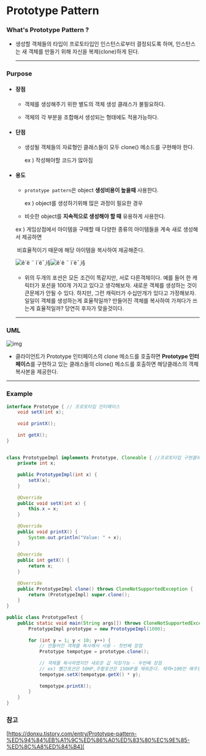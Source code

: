 # Prototype Pattern



### What's Prototype Pattern ?

- 생성할 객체들의 타입이 프로토타입인 인스턴스로부터 결정되도록 하며, 인스턴스는 새 객체를 만들기 위해 자신을 복제(clone)하게 된다.

  

  ------

  

### Purpose

- #### 장점

  - 객체를 생성해주기 위한 별도의 객체 생성 클래스가 불필요하다.

  - 객체의 각 부분을 조합해서 생성되는 형태에도 적용가능하다.

    

- #### 단점

  - 생성될 객체들의 자료형인 클래스들이 모두 clone() 메소드를 구현해야 한다.

    ex ) 작성해야할 코드가 많아짐

    

- #### 용도

  - `prototype pattern`은 object **생성비용이 높을때** 사용한다.

    ex ) object를 생성하기위해 많은 과정이 필요한 경우

  -  비슷한 object를 **지속적으로 생성해야 할 때** 유용하게 사용한다.

    ex ) 게임상점에서 아이템을 구매할 때 다양한 종류의 아이템들을 계속 새로 생성해서 제공하면 

    ​	비효율적이기 때문에 해당 아이템을 복사하여 제공해준다.

    

    ![ê´ë ¨ ì´ë¯¸ì§](https://pbs.twimg.com/profile_images/901758637940420608/FXyRFlKQ_400x400.jpg)![ê´ë ¨ ì´ë¯¸ì§](https://pbs.twimg.com/profile_images/901758637940420608/FXyRFlKQ_400x400.jpg)

    

    - 위의 두개의 포션은 모든 조건이 똑같지만, 서로 다른객체이다. 예를 들어 한 캐릭터가 포션을 100개 가지고 있다고 생각해보자. 새로운 객체를 생성하는 것이 큰문제가 안될 수 있다. 하지만, 그런 캐릭터가 수십만개가 있다고 가정해보자. 일일이 객체를 생성하는게 효율적일까? 만들어진 객체를 복사하여 가져다가 쓰는게 효율적일까? 당연히 후자가 맞을것이다. 

    ------

    

### UML



![img](https://upload.wikimedia.org/wikipedia/commons/thumb/a/a5/Prototype_Pattern_ZP.svg/1920px-Prototype_Pattern_ZP.svg.png)



- 클라이언트가 Prototype 인터페이스의 clone 메소드를 호출하면 **Prototype 인터페이스**를 구현하고 있는 클래스들의 clone() 메소드를 호출하면 해당클래스의 객체 복사본을 제공한다.



------



### Example

```java
interface Prototype { // 프로토타입 인터페이스
    void setX(int x);
 
    void printX();
 
    int getX();
}
 

class PrototypeImpl implements Prototype, Cloneable { //프로토타입 구현클래스
    private int x;
 	
    public PrototypeImpl(int x) {
        setX(x);
    }
 
    @Override
    public void setX(int x) {
        this.x = x;
    }
 
    @Override
    public void printX() {
        System.out.println("Value: " + x);
    }
 
    @Override
    public int getX() {
        return x;
    }
 
    @Override
    public PrototypeImpl clone() throws CloneNotSupportedException {
        return (PrototypeImpl) super.clone();
    }
}
 
public class PrototypeTest {
    public static void main(String args[]) throws CloneNotSupportedException {
        PrototypeImpl prototype = new PrototypeImpl(1000);
 
        for (int y = 1; y < 10; y++) {
            // 만들어진 객체를 복사해서 사용 - 첫번째 장점
            Prototype tempotype = prototype.clone();
 
            // 객체를 복사하였지만 새로운 값 저장가능 - 두번째 장점
            // ex) 빨간포션은 50HP,주황포션은 150HP를 채워준다. 체력+100만 해주면 됨
            tempotype.setX(tempotype.getX() * y); 
            
            tempotype.printX();
        }
    }
}
```

### 참고

[https://donxu.tistory.com/entry/Prototype-pattern-%ED%94%84%EB%A1%9C%ED%86%A0%ED%83%80%EC%9E%85-%ED%8C%A8%ED%84%B4](
